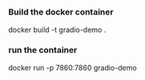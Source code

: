 #


### Build the docker container
docker build -t gradio-demo .

### run the container
docker run -p 7860:7860 gradio-demo


